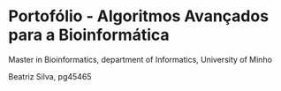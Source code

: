 # Portofólio - Algoritmos Avançados para a Bioinformática
Master in Bioinformatics, department of Informatics, University of Minho


Beatriz Silva, pg45465
